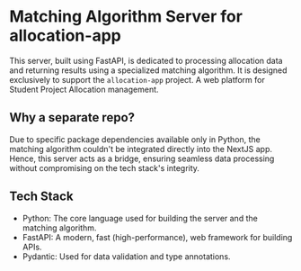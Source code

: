 # Matching Algorithm Server for allocation-app

This server, built using FastAPI, is dedicated to processing allocation data and returning results using a specialized matching algorithm. It is designed exclusively to support the `allocation-app` project. A web platform for Student Project Allocation management.

## Why a separate repo?
Due to specific package dependencies available only in Python, the matching algorithm couldn't be integrated directly into the NextJS app. Hence, this server acts as a bridge, ensuring seamless data processing without compromising on the tech stack's integrity.

## Tech Stack
- Python: The core language used for building the server and the matching algorithm.
- FastAPI: A modern, fast (high-performance), web framework for building APIs.
- Pydantic: Used for data validation and type annotations.
